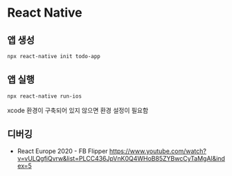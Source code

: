 # React Native

## 앱 생성

```bash
npx react-native init todo-app
```

## 앱 실행

```bash
npx react-native run-ios
```

xcode 환경이 구축되어 있지 않으면 환경 설정이 필요함

## 디버깅

- React Europe 2020 - FB Flipper
  https://www.youtube.com/watch?v=vULQgfiQvrw&list=PLCC436JpVnK0Q4WHoB85ZYBwcCyTaMgAl&index=5
